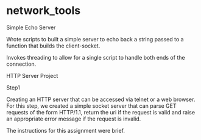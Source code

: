 network_tools
=============

Simple Echo Server

Wrote scripts to built a simple server to echo back a string passed to a function that builds the client-socket.

Invokes threading to allow for a single script to handle both ends of the connection.



HTTP Server Project

Step1

Creating an HTTP server that can be accessed via telnet or a web browser. For this step, we created a simple socket server that can parse GET requests of the form HTTP/1.1, return the uri if the request is valid and raise an appropriate error message if the request is invalid.

The instructions for this assignment were brief.


